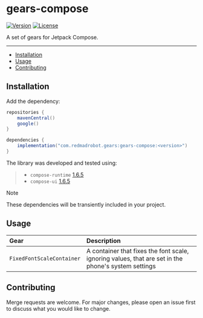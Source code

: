 # gears-compose <GitHub path="RedMadRobot/gears-android/tree/main/gears/compose"/>

[![Version](https://img.shields.io/maven-central/v/com.redmadrobot.gears/gears-compose?style=flat-square)][mavenCentral]
[![License](https://img.shields.io/github/license/RedMadRobot/gears-android?style=flat-square)][license]

A set of gears for Jetpack Compose.

---
<!-- START doctoc generated TOC please keep comment here to allow auto update -->
<!-- DON'T EDIT THIS SECTION, INSTEAD RE-RUN doctoc TO UPDATE -->

- [Installation](#installation)
- [Usage](#usage)
- [Contributing](#contributing)

<!-- END doctoc generated TOC please keep comment here to allow auto update -->

## Installation

Add the dependency:
```groovy
repositories {
    mavenCentral()
    google()
}

dependencies {
    implementation("com.redmadrobot.gears:gears-compose:<version>")
}
```


The library was developed and tested using:

> - `compose-runtime` [1.6.5](https://developer.android.com/jetpack/androidx/releases/compose-runtime#1.6.5)
> - `compose-ui` [1.6.5](https://developer.android.com/jetpack/androidx/releases/compose-ui#1.6.5)

> [!NOTE]
> These dependencies will be transiently included in your project.

## Usage

|      Gear       | Description |
|:--------------------|:-----------|
| `FixedFontScaleContainer` | A container that fixes the font scale, ignoring values, that are set in the phone's system settings |

## Contributing

Merge requests are welcome.
For major changes, please open an issue first to discuss what you would like to change.


[mavenCentral]: https://search.maven.org/artifact/com.redmadrobot.gears/compose
[license]: ../LICENSE
